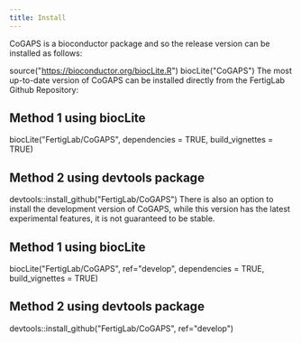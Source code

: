 ```yaml
---
title: Install
---
```


CoGAPS is a bioconductor package and so the release version can be installed as follows:

source("https://bioconductor.org/biocLite.R")
biocLite("CoGAPS")
The most up-to-date version of CoGAPS can be installed directly from the FertigLab Github Repository:

## Method 1 using biocLite
biocLite("FertigLab/CoGAPS", dependencies = TRUE, build_vignettes = TRUE)

## Method 2 using devtools package
devtools::install_github("FertigLab/CoGAPS")
There is also an option to install the development version of CoGAPS, while this version has the latest experimental features, it is not guaranteed to be stable.

## Method 1 using biocLite
biocLite("FertigLab/CoGAPS", ref="develop", dependencies = TRUE, build_vignettes = TRUE)

## Method 2 using devtools package
devtools::install_github("FertigLab/CoGAPS", ref="develop")
